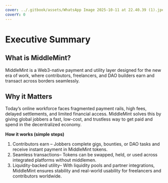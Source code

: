 ```yaml
---
cover: ../.gitbook/assets/WhatsApp Image 2025-10-11 at 22.40.39 (1).jpeg
coverY: 0
---
```


# Executive Summary

## What is MiddleMint?

MiddleMint is a Web3-native payment and utility layer designed for the new era of work, where contributors, freelancers, and DAO builders earn and transact across borders seamlessly.

## Why it Matters

Today’s online workforce faces fragmented payment rails, high fees, delayed settlements, and limited financial access. MiddleMint solves this by giving global jobbers a fast, low-cost, and trustless way to get paid and spend in the decentralized economy.

**How it works (simple steps)**

1. Contributors earn – Jobbers complete gigs, bounties, or DAO tasks and receive instant payment in MiddleMint tokens.
2. Seamless transactions– Tokens can be swapped, held, or used across integrated platforms without middlemen.
3. Liquidity-backed utility– With liquidity pools and partner integrations, MiddleMint ensures stability and real-world usability for freelancers and contributors worldwide.
